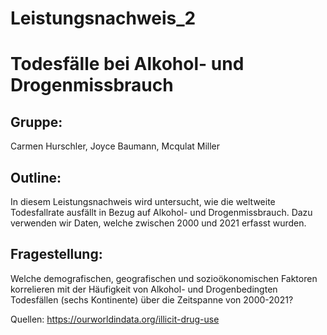 # Leistungsnachweis_2

# Todesfälle bei Alkohol- und Drogenmissbrauch

## Gruppe:

Carmen Hurschler, Joyce Baumann, Mcqulat Miller

## Outline:
In diesem Leistungsnachweis wird untersucht, wie die weltweite Todesfallrate ausfällt in Bezug auf Alkohol- und Drogenmissbrauch. Dazu verwenden wir Daten, welche zwischen 2000 und 2021 erfasst wurden. 

## Fragestellung:
Welche demografischen, geografischen und sozioökonomischen Faktoren korrelieren mit der Häufigkeit von Alkohol- und Drogenbedingten Todesfällen (sechs Kontinente) über die Zeitspanne von 2000-2021? 

Quellen: https://ourworldindata.org/illicit-drug-use












